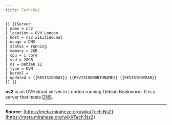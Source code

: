 ```yaml
---
title: Tech:Ns2
---
```


```
{{ {{Server
| name = ns2
| location = OVH London
| host = ns2.wikitide.net
| usage = DNS
| status = running
| memory = 2GB
| cpu = 1 core
| ssd = 20GB
| os = Debian 12
| type = KVM
| kernel = 
| updated = {{REVISIONDAY}} {{REVISIONMONTHNAME}} {{REVISIONYEAR}}
}} }}
```

**ns2** is an OVHcloud server in London running Debian Bookworm. It is a server that hosts [DNS](/tech-docs/techdns.md).

----
**Source**: [https://meta.miraheze.org/wiki/Tech:Ns2](https://meta.miraheze.org/wiki/Tech:Ns2)